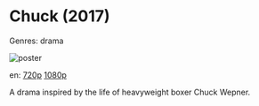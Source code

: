 # Chuck (2017)

Genres: drama

![poster](http://image.tmdb.org/t/p/w500/pFi956YEfAJui0oZ8KXmJSfRd5A.jpg)

en:
  [720p](magnet:?xt=urn:btih:84F010F3D5C5E2799AAF2DEED6832DDD4066F2CD&tr=udp://glotorrents.pw:6969/announce&tr=udp://tracker.opentrackr.org:1337/announce&tr=udp://torrent.gresille.org:80/announce&tr=udp://tracker.openbittorrent.com:80&tr=udp://tracker.coppersurfer.tk:6969&tr=udp://tracker.leechers-paradise.org:6969&tr=udp://p4p.arenabg.ch:1337&tr=udp://tracker.internetwarriors.net:1337)
  [1080p](magnet:?xt=urn:btih:CA37A9D49E158145C9D7C6085D27E22328B9156A&tr=udp://glotorrents.pw:6969/announce&tr=udp://tracker.opentrackr.org:1337/announce&tr=udp://torrent.gresille.org:80/announce&tr=udp://tracker.openbittorrent.com:80&tr=udp://tracker.coppersurfer.tk:6969&tr=udp://tracker.leechers-paradise.org:6969&tr=udp://p4p.arenabg.ch:1337&tr=udp://tracker.internetwarriors.net:1337)
  


A drama inspired by the life of heavyweight boxer Chuck Wepner.